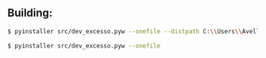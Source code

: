 ## Building:
```bash
$ pyinstaller src/dev_excesso.pyw --onefile --distpath C:\\Users\\Avell\\Projects\\dev_excesso\\dist\\
```

```bash
$ pyinstaller src/dev_excesso.pyw --onefile
```
